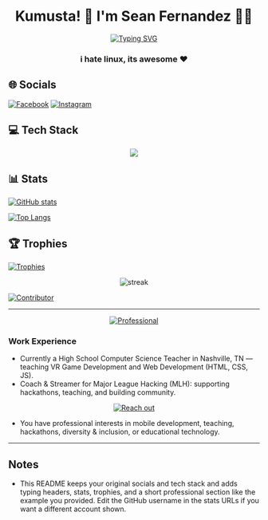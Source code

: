 <h1 align="center">Kumusta! 👋 I'm Sean Fernandez 🤖👾</h1>

<p align="center">
  <a href="https://git.io/typing-svg">
    <img src="https://readme-typing-svg.demolab.com?weight=600&size=24&pause=1000&color=59A6FF&multiline=true&width=640&height=60&lines=Hi+y'all%2C+I'm+Sean!;Welcome+to+my+workspace" alt="Typing SVG" />
  </a>
</p>

<h3 align="center">i hate linux, its awesome ❤️</h3>

## 🌐 Socials

[![Facebook](https://img.shields.io/badge/Facebook-%231877F2.svg?logo=Facebook&logoColor=white)](https://facebook.com/seanginamo)
[![Instagram](https://img.shields.io/badge/Instagram-%23E4405F.svg?logo=Instagram&logoColor=white)](https://instagram.com/Seanizonfire)

## 💻 Tech Stack

<p align="center">
  <img src="https://skillicons.dev/icons?i=html,css,js,react,tailwind,bootstrap,php,java,vercel,nodejs,mysql,figma,ps,git,github" />
</p>

## 📊 Stats

[![GitHub stats](https://github-readme-stats.vercel.app/api?username=MegaMegu&theme=github_dark&show_icons=true&count_private=true)](https://github.com/MegaMegu)

[![Top Langs](https://github-readme-stats.vercel.app/api/top-langs/?username=MegaMegu&layout=compact&theme=github_dark)](https://github.com/MegaMegu)

## 🏆 Trophies

[![Trophies](https://github-profile-trophy.vercel.app/?username=MegaMegu&theme=darkhub&rank=S,AAA,AA,A)](https://github.com/MegaMegu)

<p align="center">
  <img src="https://nirzak-streak-stats.vercel.app/?user=MegaMegu&theme=dark" alt="streak" />
</p>

[![Contributor](https://github-contributor-stats.vercel.app/api?username=MegaMegu&limit=5&theme=dark&combine_all_yearly_contributions=true)](https://github.com/MegaMegu)

---

<p align="center">
  <a href="https://git.io/typing-svg">
    <img src="https://readme-typing-svg.demolab.com?font=Courier&weight=600&size=24&pause=1000&color=59A6FF&multiline=true&width=435&height=35&lines=Professional" alt="Professional" />
  </a>
</p>

### Work Experience

- Currently a High School Computer Science Teacher in Nashville, TN — teaching VR Game Development and Web Development (HTML, CSS, JS).
- Coach & Streamer for Major League Hacking (MLH): supporting hackathons, teaching, and building community.

<p align="center">
  <a href="https://git.io/typing-svg">
    <img src="https://readme-typing-svg.demolab.com?font=Courier&weight=600&size=24&pause=1000&color=59A6FF&multiline=true&width=435&height=35&lines=Reach+out+if..." alt="Reach out" />
  </a>
</p>

- You have professional interests in mobile development, teaching, hackathons, diversity & inclusion, or educational technology.

---

## Notes

- This README keeps your original socials and tech stack and adds typing headers, stats, trophies, and a short professional section like the example you provided. Edit the GitHub username in the stats URLs if you want a different account shown.

<!-- End of file -->
